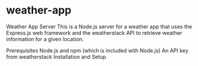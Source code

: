 ﻿# weather-app

Weather App Server
This is a Node.js server for a weather app that uses the Express.js web framework and the weatherstack API to retrieve weather information for a given location.

Prerequisites
Node.js and npm (which is included with Node.js)
An API key from weatherstack
Installation and Setup
